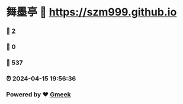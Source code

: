 # 舞墨亭 :link: https://szm999.github.io 
### :page_facing_up: [2](https://szm999.github.io/tag.html) 
### :speech_balloon: 0 
### :hibiscus: 537 
### :alarm_clock: 2024-04-15 19:56:36 
### Powered by :heart: [Gmeek](https://github.com/Meekdai/Gmeek)
